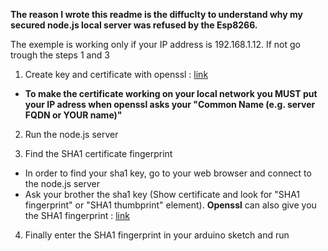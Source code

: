 **The reason I wrote this readme is the diffuclty to understand why my secured node.js local server was refused by the Esp8266.**

The exemple is working only if your IP address is 192.168.1.12. If not go trough the steps 1 and 3

1. Create key and certificate with openssl : [link](http://gghe-informatique.blogspot.fr/2012/01/creer-un-certificat-numerique-ssl-auto.html)

  - **To make the certificate working on your local network you MUST put your IP adress when openssl asks your "Common Name (e.g. server FQDN or YOUR name)"**

2. Run the node.js server


3. Find the SHA1 certificate fingerprint
  - In order to find your sha1 key, go to your web browser and connect to the node.js server
  - Ask your brother the sha1 key (Show certificate and look for "SHA1 fingerprint" or "SHA1 thumbprint" element). **Openssl** can also give you the SHA1 fingerprint : [link](https://knowledge.symantec.com/support/identity-protection-support/index?page=content&id=SO28771&actp=RSS&viewlocale=en_US)
  
4. Finally enter the SHA1 fingerprint in your arduino sketch and run

